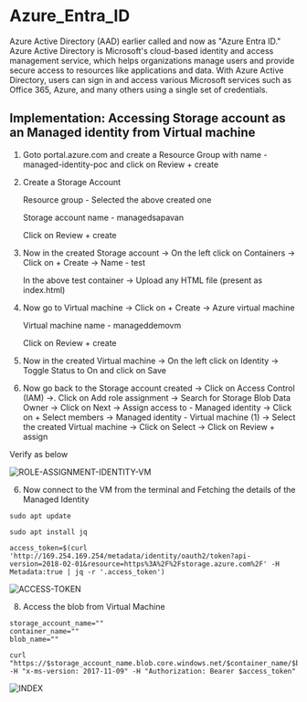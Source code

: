 # Azure_Entra_ID

Azure Active Directory (AAD) earlier called and now as  "Azure Entra ID." Azure Active Directory is Microsoft's cloud-based identity and access management service, which helps organizations manage users and provide secure access to resources like applications and data. With Azure Active Directory, users can sign in and access various Microsoft services such as Office 365, Azure, and many others using a single set of credentials. 

## Implementation: Accessing Storage account as an Managed identity from Virtual machine 

1. Goto portal.azure.com and create a Resource Group with name - managed-identity-poc and click on Review + create


2. Create a Storage Account 

    Resource group - Selected the above created one
    
    Storage account name - managedsapavan
    
    Click on Review + create


3. Now in the created Storage account -> On the left click on Containers -> Click on + Create -> Name - test

    In the above test container -> Upload any HTML file (present as index.html)


4. Now go to Virtual machine -> Click on + Create -> Azure virtual machine

    Virtual machine name - manageddemovm
    
    Click on Review + create


4. Now in the created Virtual machine -> On the left click on Identity -> Toggle Status to On and click on Save


5. Now go back to the Storage account created -> Click on Access Control (IAM) ->. Click on Add role assignment -> Search for Storage Blob Data Owner -> Click on Next -> Assign access to - Managed identity -> Click on + Select members -> Managed identity - Virtual machine (1) -> Select the created Virtual machine -> Click on Select -> Click on Review + assign 

Verify as below

![ROLE-ASSIGNMENT-IDENTITY-VM](https://github.com/Pavan-1997/Azure_Entra_ID/assets/32020205/ef3ddfc1-247b-4093-92d4-0d3734d8b72a)


6. Now connect to the VM from the terminal  and Fetching the details of the Managed Identity
   
```
sudo apt update
```

```    
sudo apt install jq
```

```
access_token=$(curl 'http://169.254.169.254/metadata/identity/oauth2/token?api-version=2018-02-01&resource=https%3A%2F%2Fstorage.azure.com%2F' -H Metadata:true | jq -r '.access_token')
```    

![ACCESS-TOKEN](https://github.com/Pavan-1997/Azure_Entra_ID/assets/32020205/e36b2472-a62e-4c10-a019-15579f6f9cb6)


8. Access the blob from Virtual Machine

```
storage_account_name=""
container_name=""
blob_name=""

```

```
curl "https://$storage_account_name.blob.core.windows.net/$container_name/$blob_name" -H "x-ms-version: 2017-11-09" -H "Authorization: Bearer $access_token"
```

![INDEX](https://github.com/Pavan-1997/Azure_Entra_ID/assets/32020205/dd35b9d8-16f9-47a3-8ec9-bc01522ea199)
